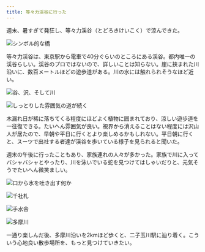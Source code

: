 ```yaml
---
title: 等々力渓谷に行った
---
```

週末、暑すぎて発狂し、等々力渓谷（とどろきけいこく）で涼んできた。

![](https://lh3.googleusercontent.com/docs/ADP-6oHnRInVuITqYVLFxziK4JxLbME7OxnoqrmnhEtcsTUcD4czhyVK0FCYS7zRf1gol7JQWhPb6cUdqDpmDWxcZ6VyHT_pJZ_y6R-V682tvkeuxXOXk3dWYazp_n_6KKHb_uWAPLKA12Eujbxy-kvVeLWEcymrdlen9OKaysIxYGlUL3euk2INO81VaKDVBQkRtYhsDJFaC5cboJfabnR12ybRCEikHG0lzAp2IGgrJVBZCPRDcmuqX2dr0FE7Ah4HV6m_cvzPWe12Iybv0Nu4SSIo9Yft0PJPhEZnbFJau4tW_SKrrpRz6wEYkF2kb7YZq96zijFfeFfxFqK2xGVYt0mBAruVmVFM4eyNsMO4qzkRtQCf0rgYqfPE8oBqSwCwEKfZGGdwG3pJoBAwwE4pRiFX4Ycuji-7rk3dQUvSCeL0W8uWYLJdcjuvD_8eXHVxL3vjRbhNDojHUgq67rsWTqsyzN9V2qWuLrMWMT-Vg5Hpl_q0lzpXwOW4ZFQ7ysgYGWlNrLs3ZN9sO9b-NV9ZKuT5dSz64_xZCcsrJwt6Pya6j4K9rUw4p3pmtwAQ4fZOjc2XZ6buuxBqqrIGGgWj2IInxj3YA_NrkGilQyMu3k4-xq5vIZW25KrCs2fqlDhADaoZXXxaBtCZfdT7m9FWQNHg5j2UBKtkFBLu-XM0UNO4109J47IbO4DZRFl2MH33u8OgoS8o3pEi-ivZWFe9JYeSTsrXg--oqtSWxvpPayd_GgUKfBII6Y0tjUn8RLFw51uIVnAZknu0jpIl7mWmYFLNnVAzyDEexlT7sQKzNiqfNSMvFrNP2F82-plLcDe2-t8cHxVPpgnzDLLltHp47AJnks1fWkkd5KFrzleFoTlazgMVP6JTH6Dea_OkgCdcgtQrtjuOdASG_EQ5bIsbI05QE91bdJIYS5snikb1IRDhXoz7oymjUa_IaBeaV244AySQkoex1TOc_HvTF6-EzYV29PwmiX1IEpGvtmz2zQvf-U_qfNk4ig3rYaGU5wW-pfWV-_BZBpB1lhcSCdZ3_CoBOuDrtGd-FYVrxh6r33AsZDQRQo-gvbfC5y2IgTPWLlttsJbl7seiKp-jQ0HC4oKGKLDlhZVKNBwwPoCispJWwqp62PhhAK6CnrSvkioqvdFtggBI4uGvnUahT5B6GNJr0DX5KCQM0V8YS_ItGeStTjABczxjIpKURIggkohtuL99iVJJeJ3UqORkD8U14BdBdJjP7WqSa5fxXk3VI6qFP6r6xQ "シンボル的な橋")

等々力渓谷は、東京駅から電車で40分ぐらいのところにある渓谷。都内唯一の渓谷らしい。渓谷のプロではないので、詳しいことは知らない。崖に挟まれた川沿いに、数百メートルほどの遊歩道がある。川の水には触れられそうなほど近い。

![](https://lh3.googleusercontent.com/docs/ADP-6oFQ-fUBvlLtnc2_m7qn2UBSIwMXvFxg7bTHY_CBAlIB6w34w7Hili558nlHKJ-h1tfCwibH-E5aZoBBJX2hnC9pvf79P7ES083d-H7SFpw7rqWQYZye3nakJp2abmGWlvf5aku_AySqV7ud4IhZ50JJL5FkA5qFkw_yylS1lH3GXYjZ2zpACiYebj7hQfc4jnXnjhSXDTnWIRNfivgcHN1LALoOY80sPwZy5FXuJMw4UiO31GLilIeeAoDmVECNv74872mjuIScNfL4irgoCZVU6tDVemK9BRREqa5LJ2K6rULe5UG8ZyymhPaM3LHAP38Cfy-rgghjqER_SUKzWJch0--FoGqj8LKIa8BDOuczFP8AA9sNyYX0a59vjdumZdQUzQ8Ys0fEpQ5babVynBkunAQGeO0eLiXM8TRXn6p8ArK8jWTj92xgkl5ZhMYWJfjOCu1f82qZmqNdL5KV0WDOnR_ztwcdJorLYda6Uad7YijVnFc5wGKTuBGQd70VjvXYSO__2K6uiwaDJnI9jevLVuzcolfi-Gmw08y4_Xu4wgT5_WHnecluR6mxiwJK0wWM1cerubnRgchGNQZkEZcfD6EpyUJxvUXA-Bb2exv_JWIqMabqY1gQNqvJfKyQ1fJcIalk4GDau0Wun1r26U1mOgSsNkRaBoqNPbASFB2Zz30VDCit7IrzH55msGtO_4uiOkbSBM1VY_6lQGtZqTZyj5nnFFlcCnzTdoNQkFJfwGr4u7ZBRDSR5bgsbiVqjUet-3ftHjKz-RWHJYYbiFbmFXiHbW4MA2zwLdOYBnhPqfx7vjb-tbcTQoOlL14gy-ezBpib83fEJTBVuVAF5uYu5hQngClGB3FXLJNnxifQYsGHMRuwmnciHqOL0sWZC7sqNplxSA1wa7plOqgYgTfKdE2GKlygE6RuHHCvgpjenr_I8AKWFllF2gLNkfkxTy5Xa1XGGxsw1B1qeHX2p6GGqlQPzt06hZCTN__apk9s0JhHhoHbhewbhRn44cxhSWRw1j01wlW7KC7tiUl-i2JrwULZlZr9NBKuirfJAyGoYjoSQn-DMBaZRxF1x5rWoZSFBCWnMaq9ur36AgbqrAfYP6CatOspfTDPrV9bg92ANWLh3t6ayfOhoR8Zav4YEN19gG_aTk0NTPogGKBvedeuh3xpizEYOS5xYejxZu0GrS0hRasIgVLQGHHTpva5p6KUYVBTWCDlnVVVXCRaiamlLp1n9e7Eky-GvdMyNSo0xEUECw "谷、沢、そして川")

![](https://lh3.googleusercontent.com/docs/ADP-6oFTasIP2iv_qggIqYO8OZuda9XS8rsRatntJb8gqnTEkuuGOewD5Xx7vrRmL3sE3WsHnf9QAKm_4Xq3k-BZXqnpBFdHeAN9sX6OgDZqa9u2wIDHeOQOKnUsMmfzWkJHRqitN1jT_n1YGPTg6sBst_GVU01zfARuGo6GNkhXaMtN92O0X_YwEjjTedlh-ZJGdE2tVMUNy5SuEQus_kPz4DApGQQ7r1Raz6T6mHT64pZJz3Ib_x3306Y0YII45VNWF3AZj1tjXJTMxfZDMhyzt7H1i7xBMN291gmi86fS1cOC8KI4qxM055PVKJmSf_B1pQRCs0_lDnKLBi3RSHxTXXavZ2ts7C9XpM59owwDr2uIVgbzhCP1K8ATX5oMUFkyQFdPgzgqfPaPSzNEBkWuGDAOYqLXNWNPXZbB9xBTVM6rrApARJ5rvPCGSRZ2kSFY4l7i4_6Fe_QpghhbLgaXgQz1n_xQkoP8JZOe-VWlZbZhh7Kj9XT9RSAeIrsbUKfJy9hiD33l-vQ2AIURiaAUZb5a_oLxTQG1pd3OYcICFe4Ac2pH9KbNpjOMxmNFsM-6J20uZwx-4QGTyvPrN2eeryQotIOU473xyCWrEF2Jjcvgb-16RnxBrlLejyi44Gu9R3s12IitI2Ox5DQFPypoNq7mZ1iX4Mu1P17XzAUJkukgdpxzNBJXpSsFaABr9_JL0TzaQAhfkQWrwu-KXTKe3Z1KgWnVueqW5utrNNX3XdJgLwHbqujlfoC7wznrJD4BJcM40ldKvTTZPkO_JUt7TS8RJXt8MZvq3z8a1v7nObny-UAgs3ghnAoUTU4ky3_C8qHG2gdp2C5hXILnxloM4asIiLi-NhShEP1id519wG7gwqH0RcV0cL016eVBVFXPY1P7i99IrtJITfXEplx9RAoN7Hh5DzpoedD5YcmVunOiwAvYGjP62-s02WhSIToBuy6MJSJdq9szSmnhHsqV21PXRjFt6ZoNVJh5o5mTL4UZqEsUDWMD6FKCwNrigal62vUegLmCztYUZ0ettKpfW0UCU7FlAZ7Fp1o3G25C-xvDd5X_KrZnHcgJy_s7ixpzMpy56b0NErm-fEMYDzzp2I-e9MZChc4So0kgWcQzHeci95fPBDSk4AJhRWpW7aLsKNoID2kKv7d3QtJyzMmebsdU6B1WcIM6lUDD8CI1iw9BmTeMdocGrkUonzb4pmzXhdJaJU8-6vuJDiGzMzZ_2lVegqb2RG1X6oNMn_0xiXy5ctUkpQ "しっとりした雰囲気の道が続く")

木漏れ日が稀に落ちてくる程度にほどよく植物に囲まれており、涼しい遊歩道を一往復できる。たいへん雰囲気が良い。視界から消えることはない程度には沢山人が居たので、早朝や平日に行くとより楽しめるかもしれない。平日朝に行くと、スーツで出社する者達が渓谷を歩いている様子を見られると聞いた。

週末の午後に行ったこともあり、家族連れの人々が多かった。家族で川に入ってバシャバシャとやったり、川を泳いでいる蛇を見つけてはしゃいだりと、元気そうでたいへん微笑ましい。

![](https://lh3.googleusercontent.com/docs/ADP-6oHoZF_CBPlbCMj4Nob_wPwt9PQyX9KkQwjSYAZiAD5U0c7OZIYiKikAJhjeyuVfzDAf1C5vmbwrKrBmkXrOlmQXIQLmjSqC77sUiSFQaZBgNXC_4bQ05ypj3B9USsN0euh8n76p1plSZuhhbLlNj7nZxhpr-vpizG9dHUGYmwUer5vDMw0Rl83qiKdpsWxh1cyV1_Z3jxbyEBbWUcGmluYKqGDNg_B1I7CzgQPgYsT4Mv5r5gkBj06lgojDgI8aNLxOJ26T1R3MojzJfmk4Xg0TI1nJpPoserZ_MkZf0Jqy26kVbN21u-1hO3dJ6p-5tbPmMxdgXA4ioMh2iOkAPhDaWGtn22RYaADLp6XYQhEkpP-q2XtoAlDx3iLH0XtY2FRcC4eESGPLRhGnnREljLo0OQDBbX9mvc5pgsRNP1AKSAr3pzwcdLohHVbn3vCRLIt5QMr0gsjWiKGuFvnD_p1WwiTdsHnCvDb63jv77N-5SmVaihiNQMSk_rGneU20L7J9x9xSRLLMUHEUYf7utm-fVOLXlTkQYWOmT84zqtRiK7_lPoaiareZxgzFdSZRZ4QQVrWx4GdsDpU7p1TI90lIryLFxHXhS6DPXzWqEIqOk6ebrfajOasr3nlfNVaIozjRfxbfjJAX__5dI1CAIYKvXURwlVUt3pkbAZCOda1_ClZngRGpB2ri12fYbWz2hnElkNOHFCeO8BnJj0nqKqRDU4gJXEZFIseyspZZ_3_yOZ1422BFsgzju1LgZfiuFkLc5QclnZqM1cmBflitEJFtHlVhgzKftrpCoNtFT6euGCNlymDF_ixRo8KiKT3KXeQPKTm1P1qD6IDZMMXhX2EB7HOn-y9dEgkA4TZE5y0vHBO6JQkxuBU9ZUEh5ka46lPBxu9KGdmgluTm7P8fbWi0YClmmsgdFOAi3iyKsftPqgg7bQqKqoJ6Lehd0UjmVYXri83S58dOIrgNtiN_uQHmO-YTyNsK-emut665PND3a8MQVzzeFxg7FAVokR8-kO7Kn519I9lJcH7MhHuVTg2o28ujNshlf7l17axddPOww55jV2aGt_mb9aHdHv4c1EB0mYBJzfKvSsE5kw-oTEEm_mxP8B1iHyX649hWngXdQd6uUrheyY65tgcJT3beb7JkqgJvCG5VeRt3ttqEs4ZADTh6gnoyx8YkG5l7lr2Dxk_XB3k-PCFziIneA6X329UZe6obf2RNADcOh8RqKT0JKtENV3Bff7LrS9Me-UJGrAhA0w "口から水を吐き出す何か")

![](https://lh3.googleusercontent.com/docs/ADP-6oHtfuymBVSExwOcTgzUiAMtOw5ib2v2Fvn0DRQXC2wYdjIrVAck-wOotC-blV_2UwQOjPF9TihIPwdBl-QcktbWU36h0PZPTAlqchpn7vv_4ubrjB7YnLGXv83mDkZPmRuTLmLCFDWzAuqe76c_JJmcSm84wvGs6jz-4Ocr7x0YLHNg4t6FpsR_oQrd0cQtIkxhThqieXJlKE3TIQKVjb3rHlUiCcl5f4OdGduHQF_u06f4NABsatPvZbcZgfSrmnGTx_uxAuUsyWQsXkl8O7wKKqujJmDwaBBILdr5Z526t28wKP7GevlfaPxC_nUbuYS3LM2TrYKSuoe7k_QZN9IT-2SgZhm87clFW5MDqun5L3q1qLTdN1H4ZPncj_EMETZXEvlaAuLw4j1TXR3RJ_JvtMxa67G-WKcvB2zmPTYDULKAn11PnQxdprcQTEdMcMNUa10aaG81tiP-vU3v_N7eUB7hLZtv80NEXsrwp22ZhyUQqtwLXkZo5ubJhAQ-Q0eiBlX_kN7q0KUZ4DRC59N0hKXGU5vdDZhF5YdlYTOZIiR2hKXq81ImZXzpeDpBZLV-fRyr34z9rEhnqXyK1T7ruNjqtwAK_njioDiiDCijVcnBjo30xPCgQa5Ky-c59aqIGK7cX8MHwRr1lBf0V4bGiL50saSClAkZ01MSxB8htt3Lacnq2g2Unt7pmpLtsSvSLj5bMjnekDQ6X9QiLkTTyAMtUmHn7z9WzTJwIcwMIx2ICNz8AvOLKwWzWYRLTPGSBaoRBTsP031cAHj9_SeW9318g4sa7rhys4jCAo7DifJI9sBTxg-4KRnoSKFnxOuuOY6WjA6LAhIj6qq1v9ynDHKL8mJR2UDQuhEJKBhXd8jYKkwvysQQaEzYUMwoLLVan1lyPww88VgmeHlO45g1sIhKZymtZOkWCT1JArSLUApJPa1TGWuKKZQ9Ub2sPfqCRFlgJo5ytEk9Gn1SGMlyzld4UZF7ATq4JpE_Azshwm12MtHlG-Lg9TPoYHbtFdeEi2KlZe3qONkg7JnBl_sZIY7AW87nNUA-1cexQ5FylLiT53pwGDSSh_O2v2naJ9T7FiKhwhtdbFKGGjB7OLM8F1qG16EBG_dMg1PgSzjty1Q_E0MVYENK8rgqUig_tI1f0wStN4fS5r9n1Y4p3M73slUQXmAG9l5NLTXDUtmy3mm5OGenK1HCbS7Giel8Eg8alIsXVJllmlX2Fr_0E0-Tu-1LVRXLJyBMCrCAhHp5TXgAmw "千社札")

![](https://lh3.googleusercontent.com/docs/ADP-6oGdY-vkgGEnL1kgXm5VQH3kvivS8kCvNDrMdaRwcm2Nn7FLMi8s5wKSH551gIeVSaHA_RGpCLKZy6ySzIl8keWlB5Cgvg4YKNPT0hM48aGbImg1x1_6AdRaW9ky53IUudX2iceUiEgof9oCIunXbsa8dV9CJaDp5NxSm36Lf0Rsf77U2j81O5e9XrkpKm3ntIZOQQrQECBi2fjq1UWCZHOjqaD-5aME_Y5ezzQGnKEGu4ChM_JuTvEwpt1YCKLsrQ7hzls84Js-c5FUvCjX0xo8ToDQJraByDtsWFwiRmLAKpE_xchACWCn9T4yHQL9wtc1IKUbP_l2850BKW4Wjs0jpOanVgqa0JwhF2oyVs8zcisdpzsKfH9nurGty8SYy0KK7h0tGIql_uXHOPgCjcLHEcoFPvzDGmnFXYhf1-wHF41o0JsbsAtdau4ORrj6WXg6epjPZY1AeHB1meCimMNlj682CNZJo_lqKTkbsJeTkAjwV9HPBQt96ioCVTsHJ_lmOLI-z_ONfy3CCy3lmj7dQk4H0tjhKaVIJyBMRYfDMVmGYlPuCtEKWwSZigh7-9q_Rrf_EHeFACFxnUhXIYNmp_sdT_JkVKbV2UBrMbs8CakN3el5kCV_Ko7fdkr4-05yTHajczSVX9e0_y475bKtL9EX-76IF-GSdfQsBbHaoCHeBC5Q6VModaELgJ7FIFewcqmhWg8WmcoKjMie_JnyH3QfFhb7WeijJSLKzSXQ9O_O9NwPp0BlTFYpRCtZeaCvwRb5gEPDaLP9WUJLu5loYrz-gmvAtklR-cm0t7C4SS3JHRdhpqrsA2ERC47yexAKzmk5xekxR7ZTS3uYKngJgcEcb7EORMA8YZlVwkxERo1bUO_FtdMB6eHEcZcbL-gULkqPzXzvHYlEJdIkWfEJHu2RYXt9a1EcIN02QWr1CYVQyuMFzCvArCmoLb1zJjGjmzK3Hi_DIfUYFTb433SD-qmIy1TiYtdZxkO6YrXLqkWau9YImZ5wkwHu06Oqsd7KmWxZIVivUbuUyNhiQIIzQsJecpbJ4xaZyTbUH1frRrPkwNXCBKEgAaNWj6WzkN1qRUzh7UyxpcV6rJZ3B__lRNs9ikL_-8vAWPM1Su0FVy37QBFThPJ5_Oex-O937sv31joi_1C6HANAc3RjRbjkmdCs9oTFK7rCEL7NlytFphiy4fLnA5s6DqiTQPWsLOV3GKT-W-xafuMiU7YLmcy6WqhidXA5rmMv4b2aX94CdeAO3g "手水舎")

![](https://lh3.googleusercontent.com/docs/ADP-6oEsW5lE05kY2aRHQGpyJ04C9nHc0CLjvMptThQRPmS0EIokBbaveQyBe0nOKoFnTV-jFKDSeT4oU2iZQGNP9PT3W1r1MExhpvc1tKALHtX7435wk6twYEDCtcEHeAvbV6dlgd-dxdOZmkgRbuq9o8SG4nWukhH5500AYGltatxdNwO3W1z1pul7JjID8SUsJhb1ILVjJa38A_THpH1DnX7hkD5NZSIk9v_jamEQXXzH4e_vvENz3tNT4eiLB8nFvDmLLGTb9W9CxvXDO3yE8bQOy-TidMQmcOJG4BjAYmUkNV7drdKS0zHdcw9GpbregjwvlPku63o49pHxKAV-H_Ifygf0r3gx4HWRjVgIHrcRG_aSLS0MruXnjmbI_KhAbmUvPu-TvsbcH5QHJNsvnmsW4DggLOmEX_Fqn5YAxdcw4sK5PmvvilZ2CvigKgkByqRaFmhbDqRBZdOkdSdSbYbuMhf224Ey8KT4RG_Y8KQFcL_dJyyxMjGS__FJ5Nb8JKoVO5yF1XIVO9_FXq0gl6Ut68iQNKvUkRE-OXg0WWuPDxOcQtEQvUGUAa1DtJm5lVPg7UAHobXbwlJi7DGkuMRrfuWOenoViktqaszMTi8Esl52_2YNZtwW5u6Jh1LnHNG63a8dBGlD7e1ZJn2OkGhM1SC8cWskpP_bjx3E8awpDDBxGXbmZeTrG6e_ve4SNU1zmjAnL-78XsVLMQrJgaafo0Dsff7Jl2s7LRwQmc5PocRyokEdA1FxTtaP3nsivFCG6HNq8JHxaSVX5fYO_eaCbQ1lJ7PieaqMLT8hR77YDG7gFyKyETiahSFkDxVW966SvzdOC4eMQLCHGWA46XZJSnJqXSYS4N1koJfCOO2XMslsMPlKGDjbYbXao-xoLm_RxLZJIFnFbQinHki8nEQTPO4LYdhox4-Ocv2J2br708afPvVafNcfAAGXfyczOPxmWqCqTZLDZZYmyFwlwEXIZEVyLeODe4KT8rtUOj5QKAKFggd36Sl22xXOwBZb5Ll91y1Oq_9I6jOKxcN9YBRZiG2RYtGE31FhZwseg4iSnBrxB3Hm9gkFdldGRGsSMmF1cL_ykmc6l5jK7i2GHPUvj2ZLhvlCsybIx-Kt2_-3yWMGd1fDNBcSmUr4LmpLTQYDYg-Gi4hFNNS-BQMJrJwFtC1c_0k96d8VHwcmA4OG4dbclZO84w4Q1ydSiE71lfWeBJnfl5esAMLyR8SH_ZkqHtF1P0Rr30Lkj2BPu3GN5Ia_tA "多摩川")

一通り楽しんだ後、多摩川沿いを2kmほど歩くと、二子玉川駅に辿り着く。こういう心地良い散歩場所を、もっと見つけていきたい。
